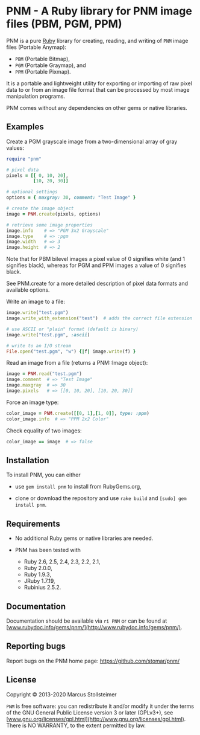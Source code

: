 PNM - A Ruby library for PNM image files (PBM, PGM, PPM)
========================================================

PNM is a pure [Ruby][Ruby] library for creating, reading,
and writing of `PNM` image files (Portable Anymap):

- `PBM` (Portable Bitmap),
- `PGM` (Portable Graymap), and
- `PPM` (Portable Pixmap).

It is a portable and lightweight utility for exporting or importing
of raw pixel data to or from an image file format that can be processed
by most image manipulation programs.

PNM comes without any dependencies on other gems or native libraries.

Examples
--------

Create a PGM grayscale image from a two-dimensional array of gray values:

``` ruby
require "pnm"

# pixel data
pixels = [[ 0, 10, 20],
          [10, 20, 30]]

# optional settings
options = { maxgray: 30, comment: "Test Image" }

# create the image object
image = PNM.create(pixels, options)

# retrieve some image properties
image.info    # => "PGM 3x2 Grayscale"
image.type    # => :pgm
image.width   # => 3
image.height  # => 2
```

Note that for PBM bilevel images a pixel value of 0 signifies white
(and 1 signifies black), whereas for PGM and PPM images a value of 0
signifies black.

See PNM.create for a more detailed description of pixel data formats
and available options.

Write an image to a file:

``` ruby
image.write("test.pgm")
image.write_with_extension("test")  # adds the correct file extension

# use ASCII or "plain" format (default is binary)
image.write("test.pgm", :ascii)

# write to an I/O stream
File.open("test.pgm", "w") {|f| image.write(f) }
```

Read an image from a file (returns a PNM::Image object):

``` ruby
image = PNM.read("test.pgm")
image.comment  # => "Test Image"
image.maxgray  # => 30
image.pixels   # => [[0, 10, 20], [10, 20, 30]]
```

Force an image type:

``` ruby
color_image = PNM.create([[0, 1],[1, 0]], type: :ppm)
color_image.info  # => "PPM 2x2 Color"
```

Check equality of two images:

``` ruby
color_image == image  # => false
```

Installation
------------

To install PNM, you can either

- use `gem install pnm` to install from RubyGems.org,

- clone or download the repository and use
  `rake build` and `[sudo] gem install pnm`.

Requirements
------------

- No additional Ruby gems or native libraries are needed.

- PNM has been tested with

  - Ruby 2.6, 2.5, 2.4, 2.3, 2.2, 2.1,
  - Ruby 2.0.0,
  - Ruby 1.9.3,
  - JRuby 1.7.19,
  - Rubinius 2.5.2.

Documentation
-------------

Documentation should be available via `ri PNM` or can be found at
[www.rubydoc.info/gems/pnm/](http://www.rubydoc.info/gems/pnm/).

Reporting bugs
--------------

Report bugs on the PNM home page: <https://github.com/stomar/pnm/>

License
-------

Copyright &copy; 2013-2020 Marcus Stollsteimer

`PNM` is free software: you can redistribute it and/or modify
it under the terms of the GNU General Public License version 3 or later (GPLv3+),
see [www.gnu.org/licenses/gpl.html](http://www.gnu.org/licenses/gpl.html).
There is NO WARRANTY, to the extent permitted by law.


[Ruby]: http://www.ruby-lang.org/
